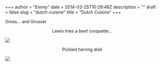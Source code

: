 +++
author = "Emmy"
date = 2014-03-25T10:29:46Z
description = ""
draft = false
slug = "dutch-cuisine"
title = "Dutch Cuisine"
+++


Gross... and Grosser

<center>Lewis tries a beef croquette...</center>

[![](/images/2014/03/2014-03-18-12.29.38-224x300.jpg)](/images/2014/03/2014-03-18-12.29.38.jpg)

<center>Pickled herring dish</center>

[![](/images/2014/03/herring-dish-e1395742449577-300x224.jpg)](/images/2014/03/herring-dish-e1395742449577.jpg)

